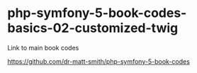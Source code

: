 # php-symfony-5-book-codes-basics-02-customized-twig

Link to main book codes

https://github.com/dr-matt-smith/php-symfony-5-book-codes

